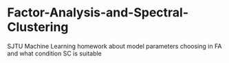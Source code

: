 # Factor-Analysis-and-Spectral-Clustering
SJTU Machine Learning homework about model parameters choosing in FA and what condition SC is suitable
